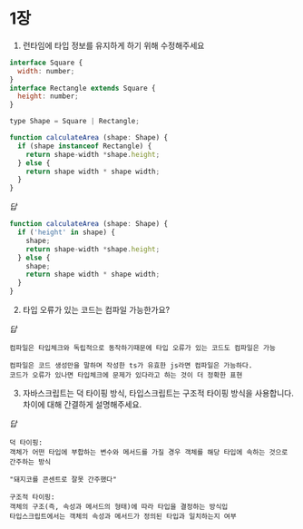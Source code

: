 # 1장

1. 런타임에 타입 정보를 유지하게 하기 위해 수정해주세요

```js
interface Square {
  width: number;
}
interface Rectangle extends Square {
  height: number;
}

type Shape = Square | Rectangle;

function calculateArea (shape: Shape) {
  if (shape instanceof Rectangle) {
    return shape-width *shape.height;
  } else {
    return shape width * shape width;
  }
}
```

_답_

```js
function calculateArea (shape: Shape) {
  if ('height' in shape) {
    shape;
    return shape-width *shape.height;
  } else {
    shape;
    return shape width * shape width;
  }
}
```


2. 타입 오류가 있는 코드는 컴파일 가능한가요?

_답_

```
컴파일은 타입체크와 독립적으로 동작하기때문에 타입 오류가 있는 코드도 컴파일은 가능

컴파일은 코드 생성만을 말하며 작성한 ts가 유효한 js라면 컴파일은 가능하다.
코드가 오류가 있나면 타입체크에 문제가 있다라고 하는 것이 더 정확한 표현
```

3. 자바스크립트는 덕 타이핑 방식, 타입스크립트는 구조적 타이핑 방식을 사용합니다.
   차이에 대해 간결하게 설명해주세요.

_답_

```
덕 타이핑:
객체가 어떤 타입에 부합하는 변수와 메서드를 가질 경우 객체를 해당 타입에 속하는 것으로 간주하는 방식

"돼지코를 콘센트로 잘못 간주했다"

구조적 타이핑:
객체의 구조(즉, 속성과 메서드의 형태)에 따라 타입을 결정하는 방식입
타입스크립트에서는 객체의 속성과 메서드가 정의된 타입과 일치하는지 여부

```

